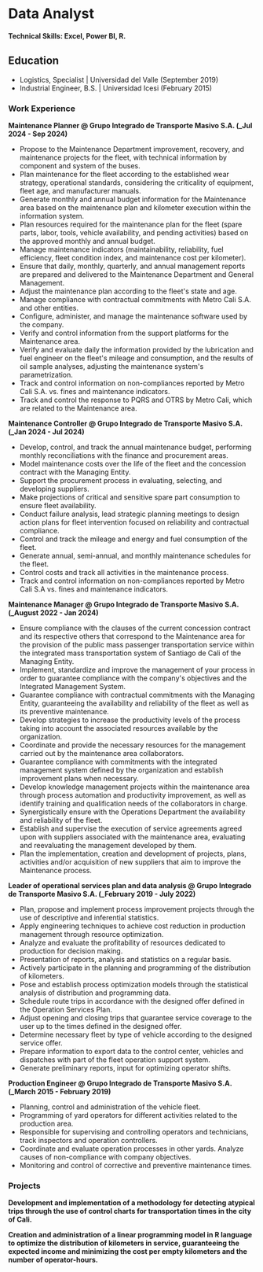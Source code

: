 # Data Analyst

#### Technical Skills: Excel, Power BI, R.

## Education
- Logistics, Specialist | Universidad del Valle (September 2019)
- Industrial Engineer, B.S. | Universidad Icesi (February 2015)

### Work Experience
**Maintenance Planner @ Grupo Integrado de Transporte Masivo S.A. (_Jul 2024 - Sep 2024)**
- Propose to the Maintenance Department improvement, recovery, and maintenance projects for the fleet, with technical information by component and system of the buses.
- Plan maintenance for the fleet according to the established wear strategy, operational standards, considering the criticality of equipment, fleet age, and manufacturer manuals.
- Generate monthly and annual budget information for the Maintenance area based on the maintenance plan and kilometer execution within the information system.
- Plan resources required for the maintenance plan for the fleet (spare parts, labor, tools, vehicle availability, and pending activities) based on the approved monthly and annual budget.
- Manage maintenance indicators (maintainability, reliability, fuel efficiency, fleet condition index, and maintenance cost per kilometer).
- Ensure that daily, monthly, quarterly, and annual management reports are prepared and delivered to the Maintenance Department and General Management.
- Adjust the maintenance plan according to the fleet's state and age.
- Manage compliance with contractual commitments with Metro Cali S.A. and other entities.
- Configure, administer, and manage the maintenance software used by the company.
- Verify and control information from the support platforms for the Maintenance area.
- Verify and evaluate daily the information provided by the lubrication and fuel engineer on the fleet's mileage and consumption, and the results of oil sample analyses, adjusting the maintenance system's parametrization.
- Track and control information on non-compliances reported by Metro Cali S.A. vs. fines and maintenance indicators.
- Track and control the response to PQRS and OTRS by Metro Cali, which are related to the Maintenance area.

**Maintenance Controller @ Grupo Integrado de Transporte Masivo S.A. (_Jan 2024 - Jul 2024)**
- Develop, control, and track the annual maintenance budget, performing monthly reconciliations with the finance and procurement areas.
- Model maintenance costs over the life of the fleet and the concession contract with the Managing Entity.
- Support the procurement process in evaluating, selecting, and developing suppliers.
- Make projections of critical and sensitive spare part consumption to ensure fleet availability.
- Conduct failure analysis, lead strategic planning meetings to design action plans for fleet intervention focused on reliability and contractual compliance.
- Control and track the mileage and energy and fuel consumption of the fleet.
- Generate annual, semi-annual, and monthly maintenance schedules for the fleet.
- Control costs and track all activities in the maintenance process.
- Track and control information on non-compliances reported by Metro Cali S.A vs. fines and maintenance indicators.

**Maintenance Manager @ Grupo Integrado de Transporte Masivo S.A. (_August 2022 - Jan 2024)**
- Ensure compliance with the clauses of the current concession contract and its respective others that correspond to the Maintenance area for the provision of the public mass passenger transportation service within the integrated mass transportation system of Santiago de Cali of the Managing Entity.
- Implement, standardize and improve the management of your process in order to guarantee compliance with the company's objectives and the Integrated Management System.
- Guarantee compliance with contractual commitments with the Managing Entity, guaranteeing the availability and reliability of the fleet as well as its preventive maintenance.
- Develop strategies to increase the productivity levels of the process taking into account the associated resources available by the organization.
- Coordinate and provide the necessary resources for the management carried out by the maintenance area collaborators.
- Guarantee compliance with commitments with the integrated management system defined by the organization and establish improvement plans when necessary.
- Develop knowledge management projects within the maintenance area through process automation and productivity improvement, as well as identify training and qualification needs of the collaborators in charge.
- Synergistically ensure with the Operations Department the availability and reliability of the fleet.
- Establish and supervise the execution of service agreements agreed upon with suppliers associated with the maintenance area, evaluating and reevaluating the management developed by them.
- Plan the implementation, creation and development of projects, plans, activities and/or acquisition of new suppliers that aim to improve the Maintenance process.

**Leader of operational services plan and data analysis @ Grupo Integrado de Transporte Masivo S.A. (_February 2019 - July 2022)**
- Plan, propose and implement process improvement projects through the use of descriptive and inferential statistics.
- Apply engineering techniques to achieve cost reduction in production management through resource optimization.
- Analyze and evaluate the profitability of resources dedicated to production for decision making.
- Presentation of reports, analysis and statistics on a regular basis.
- Actively participate in the planning and programming of the distribution of kilometers.
- Pose and establish process optimization models through the statistical analysis of distribution and programming data.
- Schedule route trips in accordance with the designed offer defined in the Operation Services Plan.
- Adjust opening and closing trips that guarantee service coverage to the user up to the times defined in the designed offer.
- Determine necessary fleet by type of vehicle according to the designed service offer.
- Prepare information to export data to the control center, vehicles and dispatches with part of the fleet operation support system.
- Generate preliminary reports, input for optimizing operator shifts.

**Production Engineer @ Grupo Integrado de Transporte Masivo S.A. (_March 2015 - February 2019)**
- Planning, control and administration of the vehicle fleet.
- Programming of yard operators for different activities related to the production area.
- Responsible for supervising and controlling operators and technicians, track inspectors and operation controllers.
- Coordinate and evaluate operation processes in other yards. Analyze causes of non-compliance with company objectives.
- Monitoring and control of corrective and preventive maintenance times.

### Projects
**Development and implementation of a methodology for detecting atypical trips through the use of control charts for transportation times in the city of Cali.**

**Creation and administration of a linear programming model in R language to optimize the distribution of kilometers in service, guaranteeing the expected income and minimizing the cost per empty kilometers and the number of operator-hours.**
